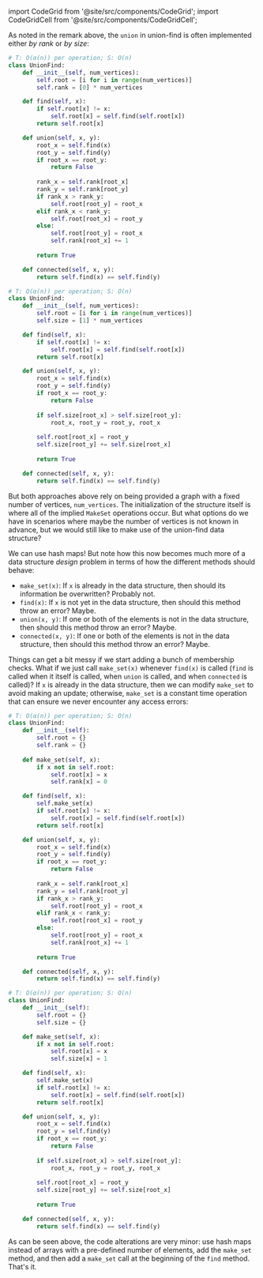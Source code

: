 import CodeGrid from '@site/src/components/CodeGrid';
import CodeGridCell from '@site/src/components/CodeGridCell';

As noted in the remark above, the `union` in union-find is often implemented either *by rank* or *by size*:

<CodeGrid>
<CodeGridCell>

```python title="Union by rank (not dynamic)"
# T: O(α(n)) per operation; S: O(n)
class UnionFind:
    def __init__(self, num_vertices):
        self.root = [i for i in range(num_vertices)]
        self.rank = [0] * num_vertices

    def find(self, x):
        if self.root[x] != x:
            self.root[x] = self.find(self.root[x])
        return self.root[x]

    def union(self, x, y):
        root_x = self.find(x)
        root_y = self.find(y)
        if root_x == root_y:
            return False
        
        rank_x = self.rank[root_x]
        rank_y = self.rank[root_y]
        if rank_x > rank_y:
            self.root[root_y] = root_x
        elif rank_x < rank_y:
            self.root[root_x] = root_y
        else:
            self.root[root_y] = root_x
            self.rank[root_x] += 1
            
        return True

    def connected(self, x, y):
        return self.find(x) == self.find(y)
```

</CodeGridCell>
<CodeGridCell>

```python title="Union by size (not dynamic)"
# T: O(α(n)) per operation; S: O(n)
class UnionFind:
    def __init__(self, num_vertices):
        self.root = [i for i in range(num_vertices)]
        self.size = [1] * num_vertices

    def find(self, x):
        if self.root[x] != x:
            self.root[x] = self.find(self.root[x])
        return self.root[x]

    def union(self, x, y):
        root_x = self.find(x)
        root_y = self.find(y)
        if root_x == root_y:
            return False
        
        if self.size[root_x] > self.size[root_y]:
            root_x, root_y = root_y, root_x
            
        self.root[root_x] = root_y
        self.size[root_y] += self.size[root_x]
            
        return True

    def connected(self, x, y):
        return self.find(x) == self.find(y)
```

</CodeGridCell>
</CodeGrid>

But both approaches above rely on being provided a graph with a fixed number of vertices, `num_vertices`. The initialization of the structure itself is where all of the implied `MakeSet` operations occur. But what options do we have in scenarios where maybe the number of vertices is not known in advance, but we would still like to make use of the union-find data structure?

We can use hash maps! But note how this now becomes much more of a data structure *design* problem in terms of how the different methods should behave:

- `make_set(x)`: If `x` is already in the data structure, then should its information be overwritten? Probably not.
- `find(x)`: If `x` is not yet in the data structure, then should this method throw an error? Maybe.
- `union(x, y)`: If one or both of the elements is not in the data structure, then should this method throw an error? Maybe.
- `connected(x, y)`: If one or both of the elements is not in the data structure, then should this method throw an error? Maybe.

Things can get a bit messy if we start adding a bunch of membership checks. What if we just call `make_set(x)` whenever `find(x)` is called (`find` is called when it itself is called, when `union` is called, and when `connected` is called)? If `x` is already in the data structure, then we can modify `make_set` to avoid making an update; otherwise, `make_set` is a constant time operation that can ensure we never encounter any access errors:

<CodeGrid>
<CodeGridCell>

```python title="Union by rank (dynamic)"
# T: O(α(n)) per operation; S: O(n)
class UnionFind:
    def __init__(self):
        self.root = {}
        self.rank = {}
        
    def make_set(self, x):
        if x not in self.root:
            self.root[x] = x
            self.rank[x] = 0

    def find(self, x):
        self.make_set(x)
        if self.root[x] != x:
            self.root[x] = self.find(self.root[x])
        return self.root[x]

    def union(self, x, y):
        root_x = self.find(x)
        root_y = self.find(y)
        if root_x == root_y:
            return False
        
        rank_x = self.rank[root_x]
        rank_y = self.rank[root_y]
        if rank_x > rank_y:
            self.root[root_y] = root_x
        elif rank_x < rank_y:
            self.root[root_x] = root_y
        else:
            self.root[root_y] = root_x
            self.rank[root_x] += 1
            
        return True

    def connected(self, x, y):
        return self.find(x) == self.find(y)
```

</CodeGridCell>
<CodeGridCell>

```python title="Union by size (dynamic)"
# T: O(α(n)) per operation; S: O(n)
class UnionFind:
    def __init__(self):
        self.root = {}
        self.size = {}

    def make_set(self, x):
        if x not in self.root:
            self.root[x] = x
            self.size[x] = 1

    def find(self, x):
        self.make_set(x)
        if self.root[x] != x:
            self.root[x] = self.find(self.root[x])
        return self.root[x]

    def union(self, x, y):
        root_x = self.find(x)
        root_y = self.find(y)
        if root_x == root_y:
            return False
        
        if self.size[root_x] > self.size[root_y]:
            root_x, root_y = root_y, root_x
            
        self.root[root_x] = root_y
        self.size[root_y] += self.size[root_x]
            
        return True

    def connected(self, x, y):
        return self.find(x) == self.find(y)
```

</CodeGridCell>
</CodeGrid>

As can be seen above, the code alterations are very minor: use hash maps instead of arrays with a pre-defined number of elements, add the `make_set` method, and then add a `make_set` call at the beginning of the `find` method. That's it.